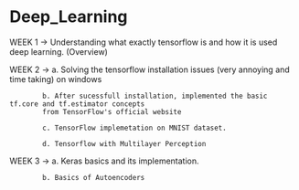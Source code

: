 # Deep_Learning 
WEEK 1 -> Understanding what exactly tensorflow is and how it is used deep learning. (Overview)


WEEK 2 ->   a. Solving the tensorflow installation issues (very annoying and time taking) on windows 
            
            b. After sucessfull installation, implemented the basic tf.core and tf.estimator concepts 
            from TensorFlow's official website

            c. TensorFlow implemetation on MNIST dataset. 
            
            d. Tensorflow with Multilayer Perception

WEEK 3 ->   a. Keras basics and  its implementation.    

            b. Basics of Autoencoders
